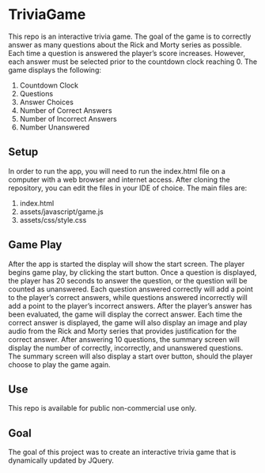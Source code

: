 # TriviaGame
This repo is an interactive trivia game.  The goal of the game is to correctly answer as many questions about the Rick and Morty series as possible.  Each time a question is answered the player’s score increases.  However, each answer must be selected prior to the countdown clock reaching 0.  The game displays the following:
1. Countdown Clock
1. Questions
1. Answer Choices
1. Number of Correct Answers
1. Number of Incorrect Answers
1. Number Unanswered
## Setup
In order to run the app, you will need to run the index.html file on a computer with a web browser and internet access.  After cloning the repository, you can edit the files in your IDE of choice.  The main files are:
1. index.html
1. assets/javascript/game.js
1. assets/css/style.css
## Game Play
After the app is started the display will show the start screen.  The player begins game play, by clicking the start button. Once a question is displayed, the player has 20 seconds to answer the question, or the question will be counted as unanswered.  Each question answered correctly will add a point to the player’s correct answers, while questions answered incorrectly will add a point to the player’s incorrect answers.  After the player’s answer has been evaluated, the game will display the correct answer.  Each time the correct answer is displayed, the game will also display an image and play audio from the Rick and Morty series that provides justification for the correct answer.  After answering 10 questions, the summary screen will display the number of correctly, incorrectly, and unanswered questions. The summary screen will also display a start over button, should the player choose to play the game again.

## Use
This repo is available for public non-commercial use only.
## Goal
The goal of this project was to create an interactive trivia game that is dynamically updated by JQuery.